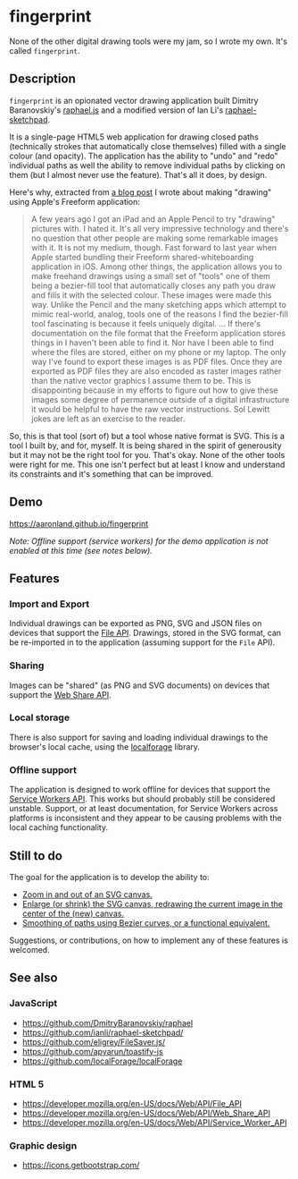 # fingerprint

None of the other digital drawing tools were my jam, so I wrote my own. It's called `fingerprint`.

## Description

`fingerprint` is an opionated vector drawing application built Dimitry Baranovskiy's [raphael.js](https://github.com/DmitryBaranovskiy/raphael) and a modified version of Ian Li's [raphael-sketchpad](https://github.com/ianli/raphael-sketchpad/).

It is a single-page HTML5 web application for drawing closed paths (technically strokes that automatically close themselves) filled with a single colour (and opacity). The application has the ability to "undo" and "redo" individual paths as well the ability to remove individual paths by clicking on them (but I almost never use the feature). That's all it does, by design.

Here's why, extracted from [a blog post](https://www.aaronland.info/weblog/2023/03/06/fur/#tomalesbay) I wrote about making "drawing" using Apple's Freeform application:

> A few years ago I got an iPad and an Apple Pencil to try "drawing" pictures with. I hated it. It's all very impressive technology and there's no question that other people are making some remarkable images with it. It is not my medium, though. Fast forward to last year when Apple started bundling their Freeform shared-whiteboarding application in iOS. Among other things, the application allows you to make freehand drawings using a small set of "tools" one of them being a bezier-fill tool that automatically closes any path you draw and fills it with the selected colour. These images were made this way. Unlike the Pencil and the many sketching apps which attempt to mimic real-world, analog, tools one of the reasons I find the bezier-fill tool fascinating is because it feels uniquely digital. ... If there's documentation on the file format that the Freeform application stores things in I haven't been able to find it. Nor have I been able to find where the files are stored, either on my phone or my laptop. The only way I've found to export these images is as PDF files. Once they are exported as PDF files they are also encoded as raster images rather than the native vector graphics I assume them to be. This is disappointing because in my efforts to figure out how to give these images some degree of permanence outside of a digital infrastructure it would be helpful to have the raw vector instructions. Sol Lewitt jokes are left as an exercise to the reader.

So, this is that tool (sort of) but a tool whose native format is SVG. This is a tool I built by, and for, myself. It is being shared in the spirit of generousity but it may not be the right tool for you. That's okay. None of the other tools were right for me. This one isn't perfect but at least I know and understand its constraints and it's something that can be improved.

## Demo

https://aaronland.github.io/fingerprint

_Note: Offline support (service workers) for the demo application is not enabled at this time (see notes below)._

## Features

### Import and Export

Individual drawings can be exported as PNG, SVG and JSON files on devices that support the [File API](https://developer.mozilla.org/en-US/docs/Web/API/File_API). Drawings, stored in the SVG format, can be re-imported in to the application (assuming support for the `File` API).

### Sharing

Images can be "shared" (as PNG and SVG documents) on devices that support the [Web Share API](https://developer.mozilla.org/en-US/docs/Web/API/Web_Share_API).

### Local storage

There is also support for saving and loading individual drawings to the browser's local cache, using the [localforage]() library.

### Offline support

The application is designed to work offline for devices that support the [Service Workers API](https://developer.mozilla.org/en-US/docs/Web/API/Service_Worker_API). This works but should probably still be considered unstable. Support, or at least documentation, for Service Workers across platforms is inconsistent and they appear to be causing problems with the local caching functionality.

## Still to do

The goal for the application is to develop the ability to:

* [Zoom in and out of an SVG canvas.](https://github.com/aaronland/fingerprint/issues/1)
* [Enlarge (or shrink) the SVG canvas, redrawing the current image in the center of the (new) canvas.](https://github.com/aaronland/fingerprint/issues/2)
* [Smoothing of paths using Bezier curves, or a functional equivalent.](https://github.com/aaronland/fingerprint/issues/4)

Suggestions, or contributions, on how to implement any of these features is welcomed.

## See also

### JavaScript

* https://github.com/DmitryBaranovskiy/raphael
* https://github.com/ianli/raphael-sketchpad/
* https://github.com/eligrey/FileSaver.js/ 
* https://github.com/apvarun/toastify-js
* https://github.com/localForage/localForage

### HTML 5

* https://developer.mozilla.org/en-US/docs/Web/API/File_API
* https://developer.mozilla.org/en-US/docs/Web/API/Web_Share_API
* https://developer.mozilla.org/en-US/docs/Web/API/Service_Worker_API

### Graphic design

* https://icons.getbootstrap.com/